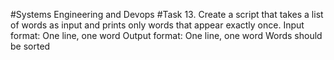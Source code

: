 #Systems Engineering and Devops
#Task 13.
Create a script that takes a list of words as input and prints only words that appear exactly once.
Input format: One line, one word
Output format: One line, one word
Words should be sorted
